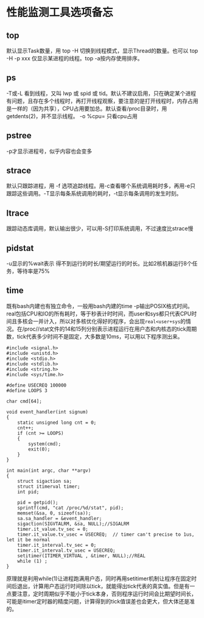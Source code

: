 # 性能监测工具选项备忘

top
----
默认显示Task数量，用 top -H 切换到线程模式，显示Thread的数量。也可以 top -H -p xxx 仅显示某进程的线程。top -a按内存使用排序。

ps
----
-T或-L 看到线程，又叫 lwp 或 spid 或 tid。默认不建议启用，只在确定某个进程有问题，且存在多个线程时，再打开线程观察，要注意的是打开线程时，内存占用是一样的（因为共享），CPU占用要加总。默认查看/proc目录时，用getdents(2)，并不显示线程。 -o %cpu= 只看cpu占用

pstree
----
-p才显示进程号，似乎内容也会变多

strace
----
默认只跟踪进程，用 -f 选项追踪线程。用-c查看哪个系统调用耗时多，再用-e只跟踪这些调用。-T显示每条系统调用的耗时，-t显示每条调用的发生时刻。

ltrace
----
跟踪动态库调用，默认输出很少，可以用-S打印系统调用，不过速度比strace慢

pidstat
----
-u显示的%wait表示 得不到运行的时长/期望运行的时长。比如2核机器运行8个任务，等待率是75%

time
----
既有bash内建也有独立命令，一般用bash内建的time -p输出POSIX格式时间。real包括CPU和IO的所有耗时，等于秒表计时时间，而user和sys都只代表CPU时间且多核会一并计入，所以对多核优化得好的程序，会出现`real<user+sys`的情况。在/proc/<pid>/stat文件的14和15列分别表示进程运行在用户态和内核态的tick周期数，tick代表多少时间不是固定，大多数是10ms，可以用以下程序测出来。

```
#include <signal.h>
#include <unistd.h>
#include <stdio.h>
#include <stdlib.h>
#include <string.h>
#include <sys/time.h>

#define USECREQ 100000
#define LOOPS 3

char cmd[64];

void event_handler(int signum)
{
    static unsigned long cnt = 0;
    cnt++;
    if (cnt >= LOOPS)
    {
        system(cmd);
        exit(0);
    }
}

int main(int argc, char **argv)
{
    struct sigaction sa;
    struct itimerval timer;
    int pid;

    pid = getpid();
    sprintf(cmd, "cat /proc/%d/stat", pid);
    memset(&sa, 0, sizeof(sa));
    sa.sa_handler = &event_handler;
    sigaction(SIGVTALRM, &sa, NULL);//SIGALRM
    timer.it_value.tv_sec = 0;
    timer.it_value.tv_usec = USECREQ;  // timer can't precise to 1us, let it be normal
    timer.it_interval.tv_sec = 0;
    timer.it_interval.tv_usec = USECREQ;
    setitimer(ITIMER_VIRTUAL , &timer, NULL);//REAL
    while (1) ;
}
```

原理就是利用while(1)让进程跑满用户态，同时再用setitimer机制让程序在固定时间后退出，计算用户态运行时间除以tick，就能得出tick代表的真实值。但是有一点要注意，定时周期似乎不能小于tick本身，否则程序运行时间会比期望时间长，可能是itimer定时器的精度问题，计算得到的tick值误差也会更大，但大体还是准的。